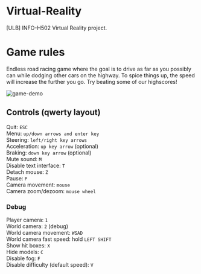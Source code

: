 # Virtual-Reality
[ULB] INFO-H502 Virtual Reality project.

# Game rules
Endless road racing game where the goal is to drive as far as you possibly can while dodging other cars on the highway.
To spice things up, the speed will increase the further you go. Try beating some of our highscores!

![game-demo](other/demo-compressed.gif)

## Controls (qwerty layout)
Quit: `ESC`<br>
Menu: `up/down arrows and enter key`<br>
Steering: `left/right key arrows`<br>
Acceleration: `up key arrow` (optional)<br>
Braking: `down key arrow` (optional)<br>
Mute sound: `M`<br>
Disable text interface: `T`<br>
Detach mouse: `Z`<br>
Pause: `P`<br>
Camera movement: `mouse`<br>
Camera zoom/dezoom: `mouse wheel`<br>

### Debug
Player camera: `1`<br>
World camera: `2` (debug)<br>
World camera movement: `WSAD`<br>
World camera fast speed: hold `LEFT SHIFT`<br>
Show hit boxes: `X`<br>
Hide models: `C`<br>
Disable fog: `F`<br>
Disable difficulty (default speed): `V`<br>
